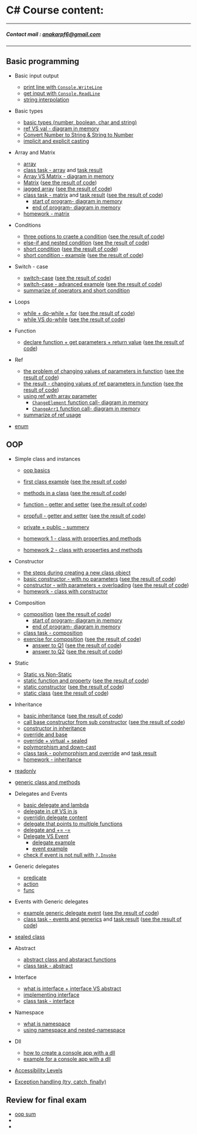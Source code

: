 # C# Course content:
***
##### Contact mail : anakarpf6@gmail.com
***
## Basic programming
* Basic input output
    * [print line with `Console.WriteLine`](https://github.com/AnnaKarpf/CSharp-2019A-II/blob/master/Day%2001%20-%2021.10.2018/00_MyFirstSln/MyFirstProj/Program.cs)
    * [get input with `Console.ReadLine`](https://github.com/AnnaKarpf/CSharp-2019A-II/blob/master/Day%2001%20-%2021.10.2018/02_readValue/readValue/Program.cs)
    * [string interpolation](https://github.com/AnnaKarpf/CSharp-2019A-II/blob/master/Day%2002%20-%2029.10.2018/05_String%20Interpolation/String%20Interpolation/Program.cs)

* Basic types
    * [basic types (number, boolean, char and string)](https://github.com/AnnaKarpf/CSharp-2019A-II/blob/master/Day%2001%20-%2021.10.2018/01_VarTypes/VarTypes/Program.cs)
    * [ref VS val - diagram in memory](https://github.com/AnnaKarpf/CSharp-2019A-II/blob/master/Day%2001%20-%2021.10.2018/ref%20vs%20val.png)
    * [Convert Number to String & String to Number](https://github.com/AnnaKarpf/CSharp-2019A-II/blob/master/Day%2002%20-%2029.10.2018/00_ConvertFromString/ConvertFromString/Program.cs)
    * [implicit and explicit casting](https://github.com/AnnaKarpf/CSharp-2019A-II/blob/master/Day%2002%20-%2029.10.2018/01_Casting/Casting/Program.cs)


* Array and Matrix
    * [array](https://github.com/AnnaKarpf/CSharp-2019A-II/blob/master/Day%2002%20-%2029.10.2018/03_Arrays/Arrays/Program.cs)
    * [class task - array](https://github.com/AnnaKarpf/CSharp-2019A-II/blob/master/Day%2002%20-%2029.10.2018/ClassTask.md) and [task result](https://github.com/AnnaKarpf/CSharp-2019A-II/blob/master/Day%2002%20-%2029.10.2018/04_Class%20Task%20Result/Class%20Task%20Result/Program.cs)
    * [Array VS Matrix - diagram in memory](https://github.com/AnnaKarpf/CSharp-2019A-II/blob/master/Day%2003%20-%2005.11.2018/memory_snapshot_1.png)
    * [Matrix](https://github.com/AnnaKarpf/CSharp-2019A-II/blob/master/Day%2003%20-%2005.11.2018/00_Matrix/00_Matrix/Program.cs) ([see the result of code](https://github.com/AnnaKarpf/CSharp-2019A-II/blob/master/Day%2003%20-%2005.11.2018/00_Matrix/result.png))
    * [jagged array](https://github.com/AnnaKarpf/CSharp-2019A-II/blob/master/Day%2003%20-%2005.11.2018/01_jugged%20array/01_jugged%20array/Program.cs) ([see the result of code](https://github.com/AnnaKarpf/CSharp-2019A-II/blob/master/Day%2003%20-%2005.11.2018/01_jugged%20array/result.png))
    * [class task - matrix](https://github.com/AnnaKarpf/CSharp-2019A-II/blob/master/Day%2003%20-%2005.11.2018/ClassTask.md) and [task result](https://github.com/AnnaKarpf/CSharp-2019A-II/blob/master/Day%2003%20-%2005.11.2018/02_class%20task%20result/02_class%20task%20result/Program.cs) ([see the result of code](https://github.com/AnnaKarpf/CSharp-2019A-II/blob/master/Day%2003%20-%2005.11.2018/02_class%20task%20result/result.png))
        * [start of program- diagram in memory](https://github.com/AnnaKarpf/CSharp-2019A-II/blob/master/Day%2003%20-%2005.11.2018/02_class%20task%20result/step0.png)
        * [end of program- diagram in memory](https://github.com/AnnaKarpf/CSharp-2019A-II/blob/master/Day%2003%20-%2005.11.2018/02_class%20task%20result/step1.png)
    * [homework - matrix](https://github.com/AnnaKarpf/CSharp-2019A-II/blob/master/Day%2003%20-%2005.11.2018/Home%20work.pdf)
* Conditions
    * [three options to craete a condition](https://github.com/AnnaKarpf/CSharp-2019A-II/blob/master/Day%2004%20-%2012.11.2018/00_Conditions/00_Conditions/Program.cs) ([see the result of code](https://github.com/AnnaKarpf/CSharp-2019A-II/blob/master/Day%2004%20-%2012.11.2018/00_Conditions/result.png))
    * [else-if and nested condition](https://github.com/AnnaKarpf/CSharp-2019A-II/blob/master/Day%2004%20-%2012.11.2018/01_nested%20conduition/01_nested%20conduition/Program.cs) ([see the result of code](https://github.com/AnnaKarpf/CSharp-2019A-II/blob/master/Day%2004%20-%2012.11.2018/01_nested%20conduition/result.png))
    * [short condition](https://github.com/AnnaKarpf/CSharp-2019A-II/blob/master/Day%2004%20-%2012.11.2018/02_Short%20Condition/02_Short%20Condition/Program.cs) ([see the result of code](https://github.com/AnnaKarpf/CSharp-2019A-II/blob/master/Day%2004%20-%2012.11.2018/02_Short%20Condition/result.png))
    * [short condition - example](https://github.com/AnnaKarpf/CSharp-2019A-II/blob/master/Day%2004%20-%2012.11.2018/03_short%20condition%20-%20example/03_short%20condition%20-%20example/Program.cs) ([see the result of code](https://github.com/AnnaKarpf/CSharp-2019A-II/blob/master/Day%2004%20-%2012.11.2018/03_short%20condition%20-%20example/result.png))
* Switch - case
    * [switch-case](https://github.com/AnnaKarpf/CSharp-2019A-II/blob/master/Day%2004%20-%2012.11.2018/04_switch%20case/04_switch%20case/Program.cs) ([see the result of code](https://github.com/AnnaKarpf/CSharp-2019A-II/blob/master/Day%2004%20-%2012.11.2018/04_switch%20case/result.png))
    * [switch-case - advanced example](https://github.com/AnnaKarpf/CSharp-2019A-II/blob/master/Day%2004%20-%2012.11.2018/05_switch%20case%20-%20for%20grades/05_switch%20case%20-%20for%20grades/Program.cs) ([see the result of code](https://github.com/AnnaKarpf/CSharp-2019A-II/blob/master/Day%2004%20-%2012.11.2018/05_switch%20case%20-%20for%20grades/result.png))
    * [summarize of operators and short condition](https://github.com/AnnaKarpf/CSharp-2019A-II/blob/master/Day%2004%20-%2012.11.2018/operators.pdf)
* Loops
    * [while + do-while + for](https://github.com/AnnaKarpf/CSharp-2019A-II/blob/master/Day%2004%20-%2012.11.2018/06_loops/06_loops/Program.cs) ([see the result of code](https://github.com/AnnaKarpf/CSharp-2019A-II/blob/master/Day%2004%20-%2012.11.2018/06_loops/result.png))
    * [while VS do-while](https://github.com/AnnaKarpf/CSharp-2019A-II/blob/master/Day%2004%20-%2012.11.2018/07_while%20VS%20do-while/07_while%20VS%20do-while/Program.cs) ([see the result of code](https://github.com/AnnaKarpf/CSharp-2019A-II/blob/master/Day%2004%20-%2012.11.2018/07_while%20VS%20do-while/result.png))
* Function
    * [declare function + get parameters + return value](https://github.com/AnnaKarpf/CSharp-2019A-II/blob/master/Day%2004%20-%2012.11.2018/08_functions/08_functions/Program.cs) ([see the result of code](https://github.com/AnnaKarpf/CSharp-2019A-II/blob/master/Day%2004%20-%2012.11.2018/08_functions/result.png))
* Ref 
    * [the problem of changing values of parameters in function](https://github.com/AnnaKarpf/CSharp-2019A-II/blob/master/Day%2004%20-%2012.11.2018/09_ref%20problem/09_ref%20problem/Program.cs) ([see the result of code](https://github.com/AnnaKarpf/CSharp-2019A-II/blob/master/Day%2004%20-%2012.11.2018/09_ref%20problem/RESULT.png))
    * [the result - changing values of ref parameters in function](https://github.com/AnnaKarpf/CSharp-2019A-II/blob/master/Day%2004%20-%2012.11.2018/10_ref/10_ref/Program.cs) ([see the result of code](https://github.com/AnnaKarpf/CSharp-2019A-II/blob/master/Day%2004%20-%2012.11.2018/10_ref/result.png))
    * [using ref with array parameter](https://github.com/AnnaKarpf/CSharp-2019A-II/blob/master/Day%2004%20-%2012.11.2018/11_array%20and%20ref/11_array%20and%20ref/Program.cs) 
        * [`ChangeElement` function call- diagram in memory](https://github.com/AnnaKarpf/CSharp-2019A-II/blob/master/Day%2004%20-%2012.11.2018/11_array%20and%20ref/memory%20snapshot.png)
        * [`ChangeArr1` function call- diagram in memory](https://github.com/AnnaKarpf/CSharp-2019A-II/blob/master/Day%2004%20-%2012.11.2018/11_array%20and%20ref/memory%20snapshot%202.png)
    * [summarize of ref usage](https://github.com/AnnaKarpf/CSharp-2019A-II/blob/master/Day%2004%20-%2012.11.2018/ref%20in%20value%20type.docx) 
* [enum](https://github.com/AnnaKarpf/CSharp-2019A-II/blob/master/Day%2010%20-%2031.12.2018/00_enum/program.cs)
## OOP
* Simple class and instances
    * [oop basics](https://github.com/AnnaKarpf/CSharp-2019A-II/blob/master/Day%2004%20-%2012.11.2018/oop%20basics.docx) 
    * [first class example](https://github.com/AnnaKarpf/CSharp-2019A-II/blob/master/Day%2004%20-%2012.11.2018/12_first%20class%20example/12_first%20class%20example/Program.cs) ([see the result of code](https://github.com/AnnaKarpf/CSharp-2019A-II/blob/master/Day%2004%20-%2012.11.2018/12_first%20class%20example/result.png))
    * [methods in a class](https://github.com/AnnaKarpf/CSharp-2019A-II/blob/master/Day%2004%20-%2012.11.2018/13_class%20and%20method/13_class%20and%20method/Program.cs) ([see the result of code](https://github.com/AnnaKarpf/CSharp-2019A-II/blob/master/Day%2004%20-%2012.11.2018/13_class%20and%20method/result.png))
    * [function - getter and setter](https://github.com/AnnaKarpf/CSharp-2019A-II/tree/master/Day%2005%20-%2019.11.2018/00_accesss/00_accesss) ([see the result of code](https://github.com/AnnaKarpf/CSharp-2019A-II/blob/master/Day%2005%20-%2019.11.2018/00_accesss/result.png))
    * [propfull - getter and setter](https://github.com/AnnaKarpf/CSharp-2019A-II/tree/master/Day%2005%20-%2019.11.2018/01_propfull/00_accesss) ([see the result of code](https://github.com/AnnaKarpf/CSharp-2019A-II/blob/master/Day%2005%20-%2019.11.2018/01_propfull/result.png))

    * [private + public - summery](https://github.com/AnnaKarpf/CSharp-2019A-II/blob/master/Day%2005%20-%2019.11.2018/private%20%2B%20public%20-%20summery.pdf) 
    * [homework 1 - class with properties and methods](https://github.com/AnnaKarpf/CSharp-2019A-II/blob/master/Day%2005%20-%2019.11.2018/Homework.png) 
    * [homework 2 - class with properties and methods](https://github.com/AnnaKarpf/CSharp-2019A-II/blob/master/Day%2006%20-%2026.11.2018/Homework.png)
* Constructor
    * [the steps during creating a new class object](https://github.com/AnnaKarpf/CSharp-2019A-II/blob/master/Day%2006%20-%2026.11.2018/create%20object%20-%20steps.png) 
    * [basic constructor - with no parameters](https://github.com/AnnaKarpf/CSharp-2019A-II/tree/master/Day%2006%20-%2026.11.2018/00_constructor/00_constructor) ([see the result of code](https://github.com/AnnaKarpf/CSharp-2019A-II/blob/master/Day%2006%20-%2026.11.2018/00_constructor/result.png))
    * [constructor - with parameters + overloading](https://github.com/AnnaKarpf/CSharp-2019A-II/tree/master/Day%2006%20-%2026.11.2018/01_constructor%20with%20parameters/01_constructor%20with%20parameters) ([see the result of code](https://github.com/AnnaKarpf/CSharp-2019A-II/blob/master/Day%2006%20-%2026.11.2018/01_constructor%20with%20parameters/result.png))
    * [homework - class with constructor](https://github.com/AnnaKarpf/CSharp-2019A-II/blob/master/Day%2007%20-%2010.12.2018/HomeWork.md)

* Composition
    * [composition](https://github.com/AnnaKarpf/CSharp-2019A-II/tree/master/Day%2006%20-%2026.11.2018/02_composition/02_composition) ([see the result of code](https://github.com/AnnaKarpf/CSharp-2019A-II/blob/master/Day%2006%20-%2026.11.2018/02_composition/result.png))
        * [start of program- diagram in memory](https://github.com/AnnaKarpf/CSharp-2019A-II/blob/master/Day%2006%20-%2026.11.2018/02_composition/memory%20diagram%20-%20step%201.png)
        * [end of program- diagram in memory](https://github.com/AnnaKarpf/CSharp-2019A-II/blob/master/Day%2006%20-%2026.11.2018/02_composition/memory%20diagram%20-%20step%202.png)
    * [class task - composition](https://github.com/AnnaKarpf/CSharp-2019A-II/blob/master/Day%2006%20-%2026.11.2018/ClassTask.md) 
    * [exercise for composition](https://github.com/AnnaKarpf/CSharp-2019A-II/blob/master/Day%2007%20-%2010.12.2018/OOP_composition%20-%20Exercises.pdf) ([see the result of code]())
        * [answer to Q1](https://github.com/AnnaKarpf/CSharp-2019A-II/tree/master/Day%2007%20-%2010.12.2018/Q1%20-%20result/Q1%20-%20result) ([see the result of code](https://github.com/AnnaKarpf/CSharp-2019A-II/blob/master/Day%2007%20-%2010.12.2018/Q1%20-%20result/result.png))
        * [answer to Q2](https://github.com/AnnaKarpf/CSharp-2019A-II/tree/master/Day%2007%20-%2010.12.2018/Q2%20-%20result/Q2%20-%20result) ([see the result of code](https://github.com/AnnaKarpf/CSharp-2019A-II/blob/master/Day%2007%20-%2010.12.2018/Q2%20-%20result/result.png))
* Static
    * [Static vs Non-Static](https://github.com/AnnaKarpf/CSharp-2019A-II/blob/master/Day%2008%20-%2017.12.2018/00_static/README.md) 
    * [static function and property](https://github.com/AnnaKarpf/CSharp-2019A-II/tree/master/Day%2008%20-%2017.12.2018/00_static/00_static) ([see the result of code](https://github.com/AnnaKarpf/CSharp-2019A-II/blob/master/Day%2008%20-%2017.12.2018/00_static/result.png))
    * [static constructor](https://github.com/AnnaKarpf/CSharp-2019A-II/tree/master/Day%2008%20-%2017.12.2018/01_static%20constructor/01_static%20constructor) ([see the result of code](https://github.com/AnnaKarpf/CSharp-2019A-II/blob/master/Day%2008%20-%2017.12.2018/01_static%20constructor/result.png))
    * [static class](https://github.com/AnnaKarpf/CSharp-2019A-II/tree/master/Day%2008%20-%2017.12.2018/02_static%20class/02_static%20class) ([see the result of code](https://github.com/AnnaKarpf/CSharp-2019A-II/blob/master/Day%2008%20-%2017.12.2018/02_static%20class/result.png))



* Inheritance
    * [basic inheritance](https://github.com/AnnaKarpf/CSharp-2019A-II/tree/master/Day%2008%20-%2017.12.2018/03_inheritance/03_inheritance) ([see the result of code](https://github.com/AnnaKarpf/CSharp-2019A-II/blob/master/Day%2008%20-%2017.12.2018/03_inheritance/result.png))
    * [call base constructor from sub constructor](https://github.com/AnnaKarpf/CSharp-2019A-II/tree/master/Day%2008%20-%2017.12.2018/04_inheritance/03_inheritance) ([see the result of code](https://github.com/AnnaKarpf/CSharp-2019A-II/blob/master/Day%2008%20-%2017.12.2018/04_inheritance/result.png))
    * [constructor in inheritance](https://github.com/AnnaKarpf/CSharp-2019A-II/blob/master/Day%2008%20-%2017.12.2018/Constructor%20in%20inheritance.md) 
    * [override and base](https://github.com/AnnaKarpf/CSharp-2019A-II/blob/master/Day%2008%20-%2017.12.2018/override%20and%20base.md)
    * [override + virtual + sealed](https://github.com/AnnaKarpf/CSharp-2019A-II/blob/master/Day%2009%20-%2024.12.2018/01_Override.md)
    * [polymorphism and down-cast](https://github.com/AnnaKarpf/CSharp-2019A-II/blob/master/Day%2008%20-%2017.12.2018/polymorphism%20and%20down-cast.md)
    * [class task - polymorphism and override](https://github.com/AnnaKarpf/CSharp-2019A-II/blob/master/Day%2009%20-%2024.12.2018/class%20task.pdf) and [task result](https://github.com/AnnaKarpf/CSharp-2019A-II/tree/master/Day%2009%20-%2024.12.2018/class%20task%20solution/class%20task%20solution)
    * [homework - inheritance](https://github.com/AnnaKarpf/CSharp-2019A-II/blob/master/Day%2009%20-%2024.12.2018/Homework.pdf)


* [readonly](https://github.com/AnnaKarpf/CSharp-2019A-II/blob/master/Day%2009%20-%2024.12.2018/00_Readonly.md)
* [generic class and methods](https://github.com/AnnaKarpf/CSharp-2019A-II/blob/master/Day%2009%20-%2024.12.2018/02_Generic.md)

* Delegates and Events
    * [basic delegate and lambda](https://github.com/AnnaKarpf/CSharp-2019A-II/blob/master/Day%2010%20-%2031.12.2018/02_Delegates/Program.cs)
    * [delegate in c# VS in js](https://github.com/AnnaKarpf/CSharp-2019A-II/tree/master/Day%2010%20-%2031.12.2018/01_function%20var%20-%20in%20c%23%20and%20in%20javascript)
    * [overridin delegate content](https://github.com/AnnaKarpf/CSharp-2019A-II/blob/master/Day%2010%20-%2031.12.2018/03_Delegates/Program.cs)
    * [delegate that points to multiple functions](https://github.com/AnnaKarpf/CSharp-2019A-II/blob/master/Day%2010%20-%2031.12.2018/04_Delegates/Program.cs)
    * [delegate and += -=](https://github.com/AnnaKarpf/CSharp-2019A-II/blob/master/Day%2010%20-%2031.12.2018/05_Delegates/Program.cs)
    * [Delegate VS Event](https://github.com/AnnaKarpf/CSharp-2019A-II/blob/master/Day%2010%20-%2031.12.2018/06_event%20vs%20delegate/README.md)
        * [delegate example](https://github.com/AnnaKarpf/CSharp-2019A-II/blob/master/Day%2010%20-%2031.12.2018/06_event%20vs%20delegate/00_delegate/Program.cs)
        * [event example](https://github.com/AnnaKarpf/CSharp-2019A-II/blob/master/Day%2010%20-%2031.12.2018/06_event%20vs%20delegate/01_event/Program.cs)  
    * [check if event is not null with `?.Invoke`](https://github.com/AnnaKarpf/CSharp-2019A-II/blob/master/Day%2010%20-%2031.12.2018/07_handle%20null%20event/Program.cs)
* Generic delegates
    * [predicate](https://github.com/AnnaKarpf/CSharp-2019A-II/blob/master/Day%2010%20-%2031.12.2018/08_generic%20delegates/01_Peredicate/Program.cs)
    * [action](https://github.com/AnnaKarpf/CSharp-2019A-II/blob/master/Day%2010%20-%2031.12.2018/08_generic%20delegates/02_Action/Program.cs)
    * [func](https://github.com/AnnaKarpf/CSharp-2019A-II/blob/master/Day%2010%20-%2031.12.2018/08_generic%20delegates/03_Func/Program.cs)
* Events with Generic delegates
    * [example generic delegate event](https://github.com/AnnaKarpf/CSharp-2019A-II/blob/master/Day%2010%20-%2031.12.2018/09_example%20of%20car%20and%20generic%20delegate%20event/program.cs) ([see the result of code](https://github.com/AnnaKarpf/CSharp-2019A-II/blob/master/Day%2010%20-%2031.12.2018/09_example%20of%20car%20and%20generic%20delegate%20event/result.png))
    * [class task - events and generics](https://github.com/AnnaKarpf/CSharp-2019A-II/blob/master/Day%2011%20-%2007.01.2019/oop%20%2B%20events%20-%20class%20task.pdf) and [task result](https://github.com/AnnaKarpf/CSharp-2019A-II/tree/master/Day%2011%20-%2007.01.2019/00_class%20task%20result/00_class%20task%20result) ([see the result of code](https://github.com/AnnaKarpf/CSharp-2019A-II/blob/master/Day%2011%20-%2007.01.2019/result.png))
   
   
* [sealed class](https://github.com/AnnaKarpf/CSharp-2019A-II/blob/master/Day%2012%20-%2014.01.2019/00_sealed%20class/README.md)

* Abstract
   * [abstract class and abstaract functions](https://github.com/AnnaKarpf/CSharp-2019A-II/blob/master/Day%2012%20-%2014.01.2019/01_abstract%20class/README.md)
   * [class task - abstract](https://github.com/AnnaKarpf/CSharp-2019A-II/blob/master/Day%2012%20-%2014.01.2019/02_abstract%20-%20class%20task/class%20task.png)
   
* Interface
   * [what is interface + interface VS abstract](https://github.com/AnnaKarpf/CSharp-2019A-II/blob/master/Day%2012%20-%2014.01.2019/03_interface/03_interface.pdf)
   * [implementing interface](https://github.com/AnnaKarpf/CSharp-2019A-II/blob/master/Day%2012%20-%2014.01.2019/03_interface/README.md)
   * [class task - interface](https://github.com/AnnaKarpf/CSharp-2019A-II/blob/master/Day%2012%20-%2014.01.2019/04_interface%20-%20class%20task/ClassTask.md)
   
* Namespace
   * [what is namespace](https://github.com/AnnaKarpf/CSharp-2019A-II/blob/master/Day%2012%20-%2014.01.2019/05_namespace/README.md)
   * [using namespace and nested-namespace](https://github.com/AnnaKarpf/CSharp-2019A-II/tree/master/Day%2012%20-%2014.01.2019/05_namespace/00_namespace/00_namespace)

* Dll
   * [how to create a console app with a dll](https://github.com/AnnaKarpf/CSharp-2019A-II/blob/master/Day%2012%20-%2014.01.2019/06_DLL/01_how%20to%20create%20a%20dll/README.md)
   * [example for a console app with a dll](https://github.com/AnnaKarpf/CSharp-2019A-II/tree/master/Day%2012%20-%2014.01.2019/06_DLL/00_example)
   
   
* [Accessibility Levels](https://github.com/AnnaKarpf/CSharp-2019A-II/blob/master/Day%2012%20-%2014.01.2019/07_Access%20modifiers/Accessibility%20Levels.pdf)
* [Exception handling (try, catch, finally)](https://github.com/AnnaKarpf/CSharp-2019A-II/blob/master/Day%2012%20-%2014.01.2019/08_error%20handling/README.md)

## Review for final exam
* [oop sum](https://github.com/AnnaKarpf/CSharp-2019A-II/blob/master/Day%2012%20-%2014.01.2019/oop%20-%20full%20overview.pdf)
* []()
* []()


  
